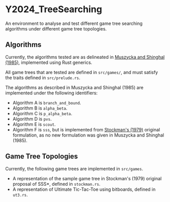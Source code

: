 # Y2024_TreeSearching

An environment to analyse and test different game tree searching algorithms under different game tree topologies.

## Algorithms

Currently, the algorithms tested are as delineated in [Muszycka and Shinghal (1985)](https://ieeexplore.ieee.org/document/6313374), implemented using Rust generics.

All game trees that are tested are defined in `src/games/`, and must satisfy the traits
defined in `src/prelude.rs`.

The algorithms as described in Muszycka and Shinghal (1985) are implemented under the following identifiers:

* Algorithm A is `branch_and_bound`.
* Algorithm B is `alpha_beta`.
* Algorithm C is `p_alpha_beta`.
* Algorithm D is `pvs`.
* Algorithm E is `scout`.
* Algorithm F is `sss`, but is implemented from [Stockman's (1979)](https://www.sciencedirect.com/science/article/abs/pii/000437027990016X) original formulation, as no new formulation was given in Muszycka and Shinghal (1985).

## Game Tree Topologies

Currently, the following game trees are implemented in `src/games`.

* A representation of the sample game tree in Stockman's (1979) original proposal of SSS*, defined in `stockman.rs`.
* A representation of Ultimate Tic-Tac-Toe using bitboards, defined in `ut3.rs`.
